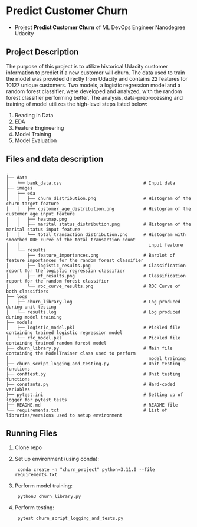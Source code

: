 # Predict Customer Churn

- Project **Predict Customer Churn** of ML DevOps Engineer Nanodegree Udacity

## Project Description
The purpose of this project is to utilize historical Udacity customer information to predict if a new customer will 
churn. The data used to train the model was provided directly from Udacity and contains 22 features for 10127 unique 
customers. Two models, a logistic regression model and a random forest classifier, were developed and analyzed, with the 
random forest classifier performing better. The analysis, data-preprocessing and training of model utilizes the 
high-level steps listed below:
1. Reading in Data
2. EDA
3. Feature Engineering
4. Model Training
5. Model Evaluation


## Files and data description
```
.
├── data
│   └── bank_data.csv                               # Input data
├── images                                      
│   ├── eda
│   │   ├── churn_distribution.png                  # Histogram of the churn target feature
│   │   ├── customer_age_distribution.png           # Histogram of the customer age input feature
│   │   ├── heatmap.png
│   │   ├── marital status_distribution.png         # Histogram of the marital status input feature
│   │   └── total_transaction_distribution.png      # Histogram with smoothed KDE curve of the total transaction count 
│   │                                                 input feature
│   └── results
│       ├── feature_importances.png                 # Barplot of feature importances for the random forest classifier
│       ├── logistic_results.png                    # Classification report for the logistic regression classifier
│       ├── rf_results.png                          # Classification report for the random forest classifier
│       └── roc_curve_results.png                   # ROC Curve of both classifiers
├── logs
│   ├── churn_library.log                           # Log produced during unit testing
│   └── results.log                                 # Log produced during model training
├── models
│   ├── logistic_model.pkl                          # Pickled file containing trained logistic regression model
│   └── rfc_model.pkl                               # Pickled file containing trained random forest model
├── churn_library.py                                # Main file containing the ModelTrainer class used to perform 
│                                                     model training
├── churn_script_logging_and_testing.py             # Unit testing functions
├── conftest.py                                     # Unit testing functions
├── constants.py                                    # Hard-coded variables 
├── pytest.ini                                      # Setting up of logger for pytest tests
├── README.md                                       # README file
└── requirements.txt                                # List of libraries/versions used to setup environment
```
## Running Files
1. Clone repo
2. Set up environment (using conda):

        conda create -n "churn_project" python=3.11.0 --file requirements.txt
3. Perform model training:

        python3 churn_library.py
4. Perform testing:
        
        pytest churn_script_logging_and_tests.py



